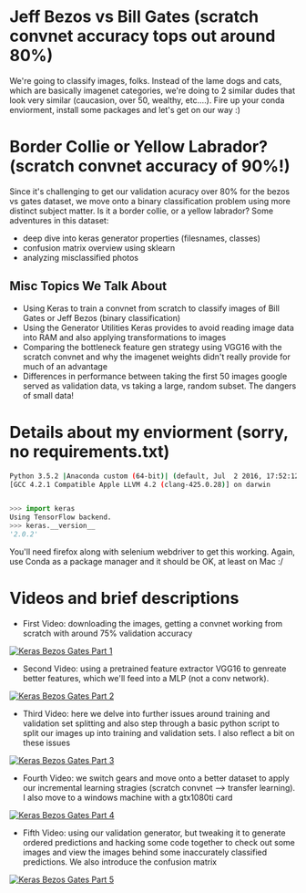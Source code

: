 # Jeff Bezos vs Bill Gates (scratch convnet accuracy tops out around 80%)

We're going to classify images, folks. Instead of the lame dogs and cats, which are basically imagenet categories, we're doing to 2 similar dudes that look very similar (caucasion, over 50, wealthy, etc....). Fire up your conda enviorment, install some packages and let's get on our way :)

# Border Collie or Yellow Labrador? (scratch convnet accuracy of 90%!)

Since it's challenging to get our validation acuracy over 80% for the bezos vs gates dataset, we move onto a binary classification problem using more distinct subject matter. Is it a border collie, or a yellow labrador? Some adventures in this dataset:

- deep dive into keras generator properties (filesnames, classes)
- confusion matrix overview using sklearn
- analyzing misclassified photos

## Misc Topics We Talk About
- Using Keras to train a convnet from scratch to classify images of Bill Gates or Jeff Bezos (binary classification)
- Using the Generator Utilities Keras provides to avoid reading image data into RAM and also applying transformations to images
- Comparing the bottleneck feature gen strategy using VGG16 with the scratch convnet and why the imagenet weights didn't really provide for much of an advantage
- Differences in performance between taking the first 50 images google served as validation data, vs taking a large, random subset. The dangers of small data!


# Details about my enviorment (sorry, no requirements.txt)


```bash
Python 3.5.2 |Anaconda custom (64-bit)| (default, Jul  2 2016, 17:52:12) 
[GCC 4.2.1 Compatible Apple LLVM 4.2 (clang-425.0.28)] on darwin
```

```python

>>> import keras
Using TensorFlow backend.
>>> keras.__version__
'2.0.2'

```

You'll need firefox along with selenium webdriver to get this working. Again, use Conda as a package manager and it should be OK, at least on Mac :/

# Videos and brief descriptions

- First Video: downloading the images, getting a convnet working from scratch with around 75% validation accuracy

[![Keras Bezos Gates Part 1](https://img.youtube.com/vi/O3hffX-jC98/0.jpg)](https://www.youtube.com/watch?v=O3hffX-jC98)

- Second Video: using a pretrained feature extractor VGG16 to genreate better features, which we'll feed into a MLP (not a conv network). 

[![Keras Bezos Gates Part 2](https://img.youtube.com/vi/3yxXGWnSaJI/0.jpg)](https://www.youtube.com/watch?v=3yxXGWnSaJI)


- Third Video: here we delve into further issues around training and validation set splitting and also step through a basic python script to split our images up into training and validation sets. I also reflect a bit on these issues

[![Keras Bezos Gates Part 3](https://img.youtube.com/vi/er5Z4p9W29U/0.jpg)](https://www.youtube.com/watch?v=er5Z4p9W29U)


- Fourth Video: we switch gears and move onto a better dataset to apply our incremental learning stragies (scratch convnet --> transfer learning). I also move to a windows machine with a gtx1080ti card

[![Keras Bezos Gates Part 4](https://img.youtube.com/vi/r3vFSRCdkhU/0.jpg)](https://www.youtube.com/watch?v=r3vFSRCdkhU)


- Fifth Video: using our validation generator, but tweaking it to generate ordered predictions and hacking some code together to check out some images and view the images behind some inaccurately classified predictions. We also introduce the confusion matrix

[![Keras Bezos Gates Part 5](https://img.youtube.com/vi/DCzJQTcYgYU/0.jpg)](https://www.youtube.com/watch?v=DCzJQTcYgYU)







